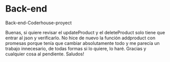 # Back-end
Back-end-Coderhouse-proyect


Buenas, si quiere revisar el updateProduct y el deleteProduct solo tiene que entrar al json y verificarlo. No hice de nuevo la función addproduct con promesas porque tenía que cambiar absolutamente todo y me parecía un trabajo innecesario, de todas formas si lo quiere, lo haré. Gracias y cualquier cosa al pendiente. Saludos!